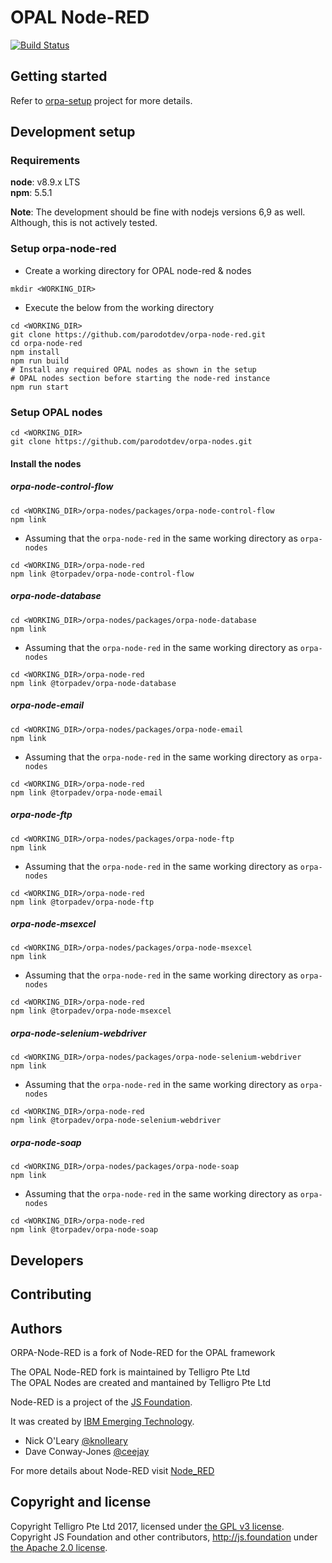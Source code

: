 # OPAL Node-RED

[![Build Status](https://travis-ci.org/parodotdev/orpa-node-red.svg?branch=master)](https://travis-ci.org/parodotdev/orpa-node-red)

## Getting started
Refer to  [orpa-setup](https://github.com/parodotdev/orpa-setup) project for more details.

## Development setup

### Requirements
**node**: v8.9.x LTS  
**npm**: 5.5.1

**Note**: The development should be fine with nodejs versions 6,9 as well. Although, this is not actively tested.
### Setup orpa-node-red
* Create a working directory for OPAL node-red & nodes
```
mkdir <WORKING_DIR>
```
* Execute the below from the working directory
```
cd <WORKING_DIR>
git clone https://github.com/parodotdev/orpa-node-red.git
cd orpa-node-red
npm install
npm run build
# Install any required OPAL nodes as shown in the setup  
# OPAL nodes section before starting the node-red instance
npm run start
```
### Setup OPAL nodes
```
cd <WORKING_DIR>
git clone https://github.com/parodotdev/orpa-nodes.git
```
#### Install the nodes
##### orpa-node-control-flow
```
cd <WORKING_DIR>/orpa-nodes/packages/orpa-node-control-flow
npm link
```
* Assuming that the `orpa-node-red` in the same working directory as `orpa-nodes`
```
cd <WORKING_DIR>/orpa-node-red
npm link @torpadev/orpa-node-control-flow
```
##### orpa-node-database
```
cd <WORKING_DIR>/orpa-nodes/packages/orpa-node-database
npm link
```
* Assuming that the `orpa-node-red` in the same working directory as `orpa-nodes`
```
cd <WORKING_DIR>/orpa-node-red
npm link @torpadev/orpa-node-database
```
##### orpa-node-email
```
cd <WORKING_DIR>/orpa-nodes/packages/orpa-node-email
npm link
```
* Assuming that the `orpa-node-red` in the same working directory as `orpa-nodes`
```
cd <WORKING_DIR>/orpa-node-red
npm link @torpadev/orpa-node-email
```
##### orpa-node-ftp
```
cd <WORKING_DIR>/orpa-nodes/packages/orpa-node-ftp
npm link
```
* Assuming that the `orpa-node-red` in the same working directory as `orpa-nodes`
```
cd <WORKING_DIR>/orpa-node-red
npm link @torpadev/orpa-node-ftp
```
##### orpa-node-msexcel
```
cd <WORKING_DIR>/orpa-nodes/packages/orpa-node-msexcel
npm link
```
* Assuming that the `orpa-node-red` in the same working directory as `orpa-nodes`
```
cd <WORKING_DIR>/orpa-node-red
npm link @torpadev/orpa-node-msexcel
```
##### orpa-node-selenium-webdriver
```
cd <WORKING_DIR>/orpa-nodes/packages/orpa-node-selenium-webdriver
npm link
```
* Assuming that the `orpa-node-red` in the same working directory as `orpa-nodes`
```
cd <WORKING_DIR>/orpa-node-red
npm link @torpadev/orpa-node-selenium-webdriver
```
##### orpa-node-soap
```
cd <WORKING_DIR>/orpa-nodes/packages/orpa-node-soap
npm link
```
* Assuming that the `orpa-node-red` in the same working directory as `orpa-nodes`
```
cd <WORKING_DIR>/orpa-node-red
npm link @torpadev/orpa-node-soap
```
## Developers


## Contributing

## Authors

ORPA-Node-RED is a fork of Node-RED for the OPAL framework

The OPAL Node-RED fork is maintained by Telligro Pte Ltd  
The OPAL Nodes are created and mantained by Telligro Pte Ltd

Node-RED is a project of the [JS Foundation](http://js.foundation).

It was created by [IBM Emerging Technology](https://www.ibm.com/blogs/emerging-technology/).

* Nick O'Leary [@knolleary](http://twitter.com/knolleary)
* Dave Conway-Jones [@ceejay](http://twitter.com/ceejay)

For more details about Node-RED visit [Node_RED](https://www.nodered.org)


## Copyright and license

Copyright Telligro Pte Ltd 2017, licensed under [the GPL v3 license](LICENSE).  
Copyright JS Foundation and other contributors, http://js.foundation under [the Apache 2.0 license](APACHEv2-LICENSE).
